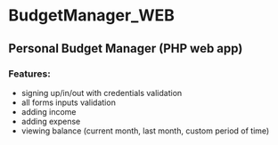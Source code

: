 # BudgetManager_WEB
## Personal Budget Manager (PHP web app)

### Features:
- signing up/in/out with credentials validation
- all forms inputs validation
- adding income
- adding expense
- viewing balance (current month, last month, custom period of time)
